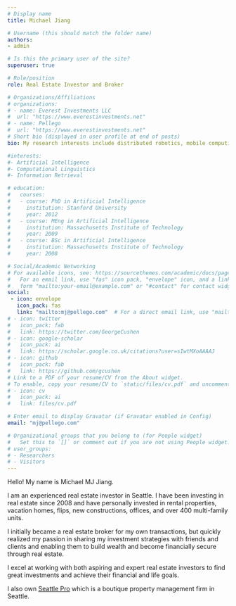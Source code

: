 ```yaml
---
# Display name
title: Michael Jiang

# Username (this should match the folder name)
authors:
- admin

# Is this the primary user of the site?
superuser: true

# Role/position
role: Real Estate Investor and Broker

# Organizations/Affiliations
# organizations:
# - name: Everest Investments LLC
#  url: "https://www.everestinvestments.net"
# - name: Pellego
#  url: "https://www.everestinvestments.net"
# Short bio (displayed in user profile at end of posts)
bio: My research interests include distributed robotics, mobile computing and programmable matter.

#interests:
#- Artificial Intelligence
#- Computational Linguistics
#- Information Retrieval

# education:
#   courses:
#   - course: PhD in Artificial Intelligence
#     institution: Stanford University
#     year: 2012
#   - course: MEng in Artificial Intelligence
#     institution: Massachusetts Institute of Technology
#     year: 2009
#   - course: BSc in Artificial Intelligence
#     institution: Massachusetts Institute of Technology
#     year: 2008

# Social/Academic Networking
# For available icons, see: https://sourcethemes.com/academic/docs/page-builder/#icons
#   For an email link, use "fas" icon pack, "envelope" icon, and a link in the
#   form "mailto:your-email@example.com" or "#contact" for contact widget.
social:
 - icon: envelope
   icon_pack: fas
   link: "mailto:mj@pellego.com"  # For a direct email link, use "mailto:test@example.org".
# - icon: twitter
#   icon_pack: fab
#   link: https://twitter.com/GeorgeCushen
# - icon: google-scholar
#   icon_pack: ai
#   link: https://scholar.google.co.uk/citations?user=sIwtMXoAAAAJ
# - icon: github
#   icon_pack: fab
#   link: https://github.com/gcushen
# Link to a PDF of your resume/CV from the About widget.
# To enable, copy your resume/CV to `static/files/cv.pdf` and uncomment the lines below.
# - icon: cv
#   icon_pack: ai
#   link: files/cv.pdf

# Enter email to display Gravatar (if Gravatar enabled in Config)
email: "mj@pellego.com"

# Organizational groups that you belong to (for People widget)
#   Set this to `[]` or comment out if you are not using People widget.
# user_groups:
# - Researchers
# - Visitors
---
```


Hello! My name is Michael MJ Jiang.

I am an experienced real estate investor in Seattle. I have been investing in real estate since 2008 and have personally invested in rental properties, vacation homes, flips, new constructions, offices, and over 400 multi-family units.

I initially became a real estate broker for my own transactions, but quickly realized my passion in sharing my investment strategies with friends and clients and enabling them to build wealth and become financially secure through real estate.

I excel at working with both aspiring and expert real estate investors to find great investments and achieve their financial and life goals.

I also own [Seattle Pro](https://www.seattlepro.net/) which is a boutique property management firm in Seattle.